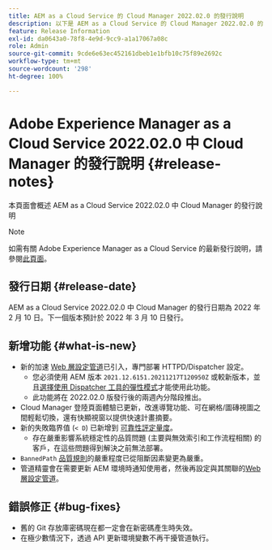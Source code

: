 ```yaml
---
title: AEM as a Cloud Service 的 Cloud Manager 2022.02.0 的發行說明
description: 以下是 AEM as a Cloud Service 的 Cloud Manager 2022.02.0 的發行說明
feature: Release Information
exl-id: da0643a0-78f8-4e9d-9cc9-a1a17067a08c
role: Admin
source-git-commit: 9cde6e63ec452161dbeb1e1bfb10c75f89e2692c
workflow-type: tm+mt
source-wordcount: '298'
ht-degree: 100%

---
```


# Adobe Experience Manager as a Cloud Service 2022.02.0 中 Cloud Manager 的發行說明 {#release-notes}

本頁面會概述 AEM as a Cloud Service 2022.02.0 中 Cloud Manager 的發行說明

>[!NOTE]
>
>如需有關 Adobe Experience Manager as a Cloud Service 的最新發行說明，請參閱[此頁面](/help/release-notes/release-notes-cloud/release-notes-current.md)。

## 發行日期 {#release-date}

AEM as a Cloud Service 2022.02.0 中 Cloud Manager 的發行日期為 2022 年 2 月 10 日。下一個版本預計於 2022 年 3 月 10 日發行。

## 新增功能 {#what-is-new}

* 新的加速 [Web 層設定管道](/help/implementing/cloud-manager/configuring-pipelines/introduction-ci-cd-pipelines.md#web-tier-config-pipelines)已引入，專門部署 HTTPD/Dispatcher 設定。
   * 您必須使用 AEM 版本 `2021.12.6151.20211217T120950Z` 或較新版本，並且[選擇使用 Dispatcher 工具的彈性模式](/help/implementing/dispatcher/disp-overview.md#validation-debug)才能使用此功能。
   * 此功能將在 2022.02.0 版發行後的兩週內分階段推出。
* Cloud Manager 登陸頁面體驗已更新，改進導覽功能、可在網格/圖磚視圖之間輕鬆切換，還有快顯視窗以提供快速計畫摘要。
* 新的失敗臨界值 (`< D`) 已新增到 [可靠性評定量度](/help/implementing/cloud-manager/code-quality-testing.md#understanding-code-quality-rules)。
   * 存在嚴重影響系統穩定性的品質問題 (主要與無效索引和工作流程相關) 的客戶，在這些問題得到解決之前無法部署。
* `BannedPath` [品質規則](/help/implementing/cloud-manager/code-quality-testing.md#understanding-code-quality-rules)的嚴重程度已從阻斷因素變更為嚴重。
* 管道精靈會在需要更新 AEM 環境時通知使用者，然後再設定與其關聯的[Web 層設定管道](/help/implementing/cloud-manager/configuring-pipelines/introduction-ci-cd-pipelines.md#web-tier-config-pipelines)。

## 錯誤修正 {#bug-fixes}

* 舊的 Git 存放庫密碼現在都一定會在新密碼產生時失效。
* 在極少數情況下，透過 API 更新環境變數不再干擾管道執行。
